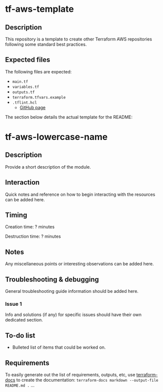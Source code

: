 # tf-aws-template

## Description

This repository is a template to create other Terraform AWS repositories following some standard best practices.

## Expected files

The following files are expected:

* `main.tf`
* `variables.tf`
* `outputs.tf`
* `terraform.tfvars.example`
* `.tflint.hcl`
    * [GitHub page](https://github.com/terraform-linters/tflint)

The section below details the actual template for the README:

# tf-aws-lowercase-name

## Description

Provide a short description of the module.

## Interaction

Quick notes and reference on how to begin interacting with the resources can be added here.

## Timing

Creation time: ? minutes

Destruction time: ? minutes

## Notes

Any miscellaneous points or interesting observations can be added here.

## Troubleshooting & debugging

General troubleshooting guide information should be added here.

### Issue 1

Info and solutions (if any) for specific issues should have their own dedicated section.

## To-do list

* Bulleted list of items that could be worked on.

## Requirements

To easily generate out the list of requirements, outputs, etc, use [terraform-docs](https://github.com/terraform-docs/terraform-docs) to create the documentation: `terraform-docs markdown --output-file README.md .`
...
